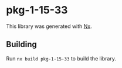 # pkg-1-15-33

This library was generated with [Nx](https://nx.dev).

## Building

Run `nx build pkg-1-15-33` to build the library.
